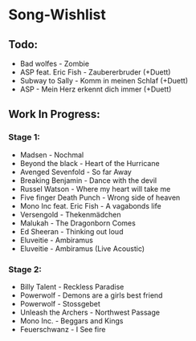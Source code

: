 # Song-Wishlist

## Todo:
- Bad wolfes - Zombie
- ASP feat. Eric Fish - Zaubererbruder (+Duett)
- Subway to Sally - Komm in meinen Schlaf (+Duett)
- ASP - Mein Herz erkennt dich immer (+Duett)

## Work In Progress:
### Stage 1:
- Madsen - Nochmal
- Beyond the black - Heart of the Hurricane
- Avenged Sevenfold - So far Away
- Breaking Benjamin - Dance with the devil
- Russel Watson - Where my heart will take me
- Five finger Death Punch - Wrong side of heaven
- Mono Inc feat. Eric Fish - A vagabonds life
- Versengold - Thekenmädchen
- Malukah - The Dragonborn Comes
- Ed Sheeran - Thinking out loud
- Eluveitie - Ambiramus
- Eluveitie - Ambiramus (Live Acoustic)

### Stage 2:
- Billy Talent - Reckless Paradise
- Powerwolf - Demons are a girls best friend
- Powerwolf - Stossgebet
- Unleash the Archers - Northwest Passage
- Mono Inc. - Beggars and Kings
- Feuerschwanz - I See fire
